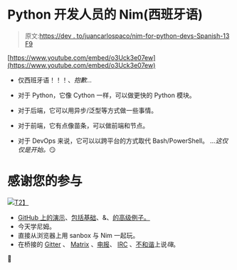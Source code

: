 # Python 开发人员的 Nim(西班牙语)

> 原文:[https://dev . to/juancarlospaco/nim-for-python-devs-Spanish-13 F9](https://dev.to/juancarlospaco/nim-for-python-devs-spanish-13f9)

[https://www.youtube.com/embed/o3Uck3e07ew](https://www.youtube.com/embed/o3Uck3e07ew)

*   仅西班牙语！！！、*抱歉...*

*   对于 Python，它像 Cython 一样，可以做更快的 Python 模块。

*   对于后端，它可以用异步/泛型等方式做一些事情。

*   对于前端，它有点像苗条，可以做前端和节点。

*   对于 DevOps 来说，它可以以跨平台的方式取代 Bash/PowerShell。
    *...这仅仅是开始。*😏

# [](#thank-you-for-playing)感谢您的参与

[![](../Images/a8d67ae49fb28fe8229daae0fc3a0483.png)T2】](https://nim-lang.org)

*   [GitHub 上的演示](https://github.com/juancarlospaco/nim-presentation-slides#nim-presentation-slides)、[包括基础](https://github.com/juancarlospaco/nim-presentation-slides/tree/master/ejemplos/basico)、&、[的高级例子。](https://github.com/juancarlospaco/nim-presentation-slides/tree/master/ejemplos/avanzado)
*   今天学尼姆。
*   直接从浏览器上用 sanbox 与 Nim 一起玩。
*   在桥接的 [Gitter](https://gitter.im/nim-lang/Nim) 、 [Matrix](https://matrix.to/#/#freenode_#nim:matrix.org) 、[电报](https://t.me/nim_lang)、 [IRC](//irc://freenode.net/nim) 、[不和谐](https://discord.gg/ezDFDw2)上说*嗨*。

👑